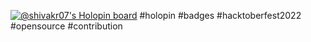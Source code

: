 [![@shivakr07's Holopin board](https://holopin.me/shivakr07)](https://holopin.io/@shivakr07)
#holopin #badges #hacktoberfest2022 #opensource #contribution

